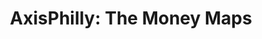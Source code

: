 ---
layout: post
title: "AxisPhilly: The Money Maps"
external_link: https://axisphilly-archive.s3.amazonaws.com/the-money-maps/index.html
image: '/assets/img/posts/money-maps.png'
categories: [blog]
---